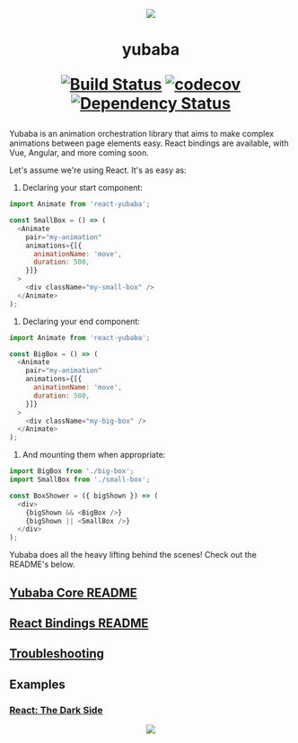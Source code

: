 <p align="center">
  <img src="https://github.com/madou/yubaba/blob/master/icon.png?raw=true" style="margin:0 auto" />
</p>

<h1 align="center">
  yubaba

  <a href="https://travis-ci.org/madou/yubaba"><img alt="Build Status" src="https://travis-ci.org/madou/yubaba.svg?branch=master"></a>
  <a href="https://codecov.io/gh/madou/yubaba"><img alt="codecov" src="https://codecov.io/gh/madou/yubaba/branch/master/graph/badge.svg"></a>
  <a href="https://david-dm.org/madou/yubaba"><img alt="Dependency Status" src="http://img.shields.io/david/madou/yubaba.svg?style=flat-squarer"></a>
</h1>

Yubaba is an animation orchestration library that aims to make complex animations between page elements easy. React bindings are available, with Vue, Angular, and more coming soon.

Let's assume we're using React. It's as easy as:

1. Declaring your start component:

```javascript
import Animate from 'react-yubaba';

const SmallBox = () => (
  <Animate
    pair="my-animation"
    animations={[{
      animationName: 'move',
      duration: 500,
    }]}
  >
    <div className="my-small-box" />
  </Animate>
);
```

1. Declaring your end component:

```javascript
import Animate from 'react-yubaba';

const BigBox = () => (
  <Animate
    pair="my-animation"
    animations={[{
      animationName: 'move',
      duration: 500,
    }]}
  >
    <div className="my-big-box" />
  </Animate>
);
```

1. And mounting them when appropriate:

```javascript
import BigBox from './big-box';
import SmallBox from './small-box';

const BoxShower = ({ bigShown }) => (
  <div>
    {bigShown && <BigBox />}
    {bigShown || <SmallBox />}
  </div>
);
```

Yubaba does all the heavy lifting behind the scenes! Check out the README's below.

## [Yubaba Core README](https://github.com/madou/yubaba/blob/master/packages/core/README.md)

## [React Bindings README](https://github.com/madou/yubaba/blob/master/packages/react/README.md)

## [Troubleshooting](https://github.com/madou/yubaba/blob/master/TROUBLESHOOTING.md)

## Examples

### [React: The Dark Side](https://github.com/madou/yubaba/tree/master/packages/react/test/examples/dark-side/)

<p align="center">
  <a href="https://madou.github.io/yubaba/"><img src="https://github.com/madou/yubaba/blob/master/packages/react/test/examples/dark-side/example.gif?raw=true" style="margin:0 auto" /></a>
</p>
